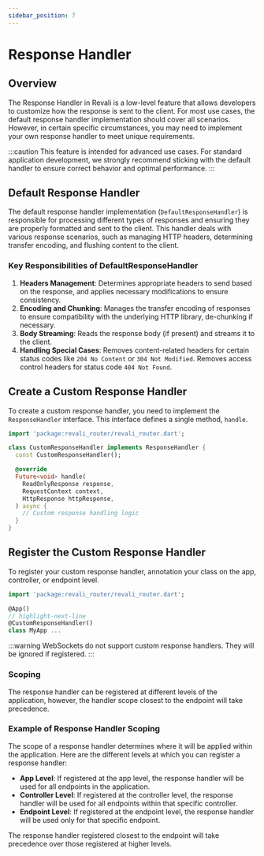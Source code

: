 ```yaml
---
sidebar_position: 7
---
```


# Response Handler

## Overview

The Response Handler in Revali is a low-level feature that allows developers to customize how the response is sent to the client. For most use cases, the default response handler implementation should cover all scenarios. However, in certain specific circumstances, you may need to implement your own response handler to meet unique requirements.

:::caution
This feature is intended for advanced use cases. For standard application development, we strongly recommend sticking with the default handler to ensure correct behavior and optimal performance.
:::

## Default Response Handler

The default response handler implementation (`DefaultResponseHandler`) is responsible for processing different types of responses and ensuring they are properly formatted and sent to the client. This handler deals with various response scenarios, such as managing HTTP headers, determining transfer encoding, and flushing content to the client.

### Key Responsibilities of DefaultResponseHandler

1. **Headers Management**: Determines appropriate headers to send based on the response, and applies necessary modifications to ensure consistency.
2. **Encoding and Chunking**: Manages the transfer encoding of responses to ensure compatibility with the underlying HTTP library, de-chunking if necessary.
3. **Body Streaming**: Reads the response body (if present) and streams it to the client.
4. **Handling Special Cases**: Removes content-related headers for certain status codes like `204 No Content` or `304 Not Modified`. Removes access control headers for status code `404 Not Found`.

## Create a Custom Response Handler

To create a custom response handler, you need to implement the `ResponseHandler` interface. This interface defines a single method, `handle`.

```dart
import 'package:revali_router/revali_router.dart';

class CustomResponseHandler implements ResponseHandler {
  const CustomResponseHandler();

  @override
  Future<void> handle(
    ReadOnlyResponse response,
    RequestContext context,
    HttpResponse httpResponse,
  ) async {
    // Custom response handling logic
  }
}
```

## Register the Custom Response Handler

To register your custom response handler, annotation your class on the app, controller, or endpoint level.

```dart
import 'package:revali_router/revali_router.dart';

@App()
// highlight-next-line
@CustomResponseHandler()
class MyApp ...
```

:::warning
WebSockets do not support custom response handlers. They will be ignored if registered.
:::

### Scoping

The response handler can be registered at different levels of the application, however, the handler scope closest to the endpoint will take precedence.

### Example of Response Handler Scoping

The scope of a response handler determines where it will be applied within the application. Here are the different levels at which you can register a response handler:

- **App Level**: If registered at the app level, the response handler will be used for all endpoints in the application.
- **Controller Level**: If registered at the controller level, the response handler will be used for all endpoints within that specific controller.
- **Endpoint Level**: If registered at the endpoint level, the response handler will be used only for that specific endpoint.

The response handler registered closest to the endpoint will take precedence over those registered at higher levels.
